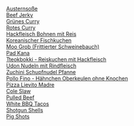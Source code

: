 [Austernsoße](https://radiatortwo.github.io/rezepte/Austernsosse) \
[Beef Jerky](https://radiatortwo.github.io/rezepte/BeefJerky) \
[Grünes Curry](https://radiatortwo.github.io/rezepte/GruenesCurry) \
[Rotes Curry](https://radiatortwo.github.io/rezepte/RotesCurry) \
[Hackfleisch Bohnen mit Reis](https://radiatortwo.github.io/rezepte/HackfleischBohnen) \
[Koreanischer Fischkuchen](https://radiatortwo.github.io/rezepte/KoreanFishCake) \
[Moo Grob (Frittierter Schweinebauch)](https://radiatortwo.github.io/rezepte/MooGrob_FrittierterSchweinebauch) \
[Pad Kana](https://radiatortwo.github.io/rezepte/PadKana) \
[Tteokbokki - Reiskuchen mit Hackfleisch](https://radiatortwo.github.io/rezepte/Tteokbokki_Reiskuchen) \
[Udon Nudeln mit Rindfleisch](https://radiatortwo.github.io/rezepte/UdonNudeln) \
[Zuchini Schupfnudel Pfanne](https://radiatortwo.github.io/rezepte/ZucchiniSchupfnudelPfanne)\
[Pollo Fino - Hähnchen Oberkeulen ohne Knochen](https://radiatortwo.github.io/rezepte/PolloFino)\
[Pizza Lievito Madre](https://radiatortwo.github.io/rezepte/PizzaLievitoMadre)\
[Cole Slaw](https://radiatortwo.github.io/rezepte/ColeSlaw)\
[Pulled Beef](https://radiatortwo.github.io/rezepte/PulledBeef)\
[White BBQ Tacos](https://radiatortwo.github.io/rezepte/WhiteBBQTacos)\
[Shotgun Shells](https://radiatortwo.github.io/rezepte/ShotgunShells)\
[Pig Shots](https://radiatortwo.github.io/rezepte/PigShots)